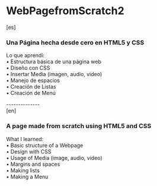 # WebPagefromScratch2
[es]

<h3> Una Página hecha desde cero en HTML5 y CSS </h3>

<p>
Lo que aprendí:   <br>
• Estructura básica de una página web   <br>
• Diseño con CSS   <br>
• Insertar Media (imagen, audio, video)   <br>
• Manejo de espacios   <br>
• Creación de Listas   <br>
• Creación de Menú   <br>
</p>
--------------   <br>
[en]

<h3> A page made from scratch using HTML5 and CSS </h3>

<p>
What I learned:   <br>
• Basic structure of a Webpage   <br>
• Design with CSS   <br>
• Usage of Media (image, audio, video)   <br>
• Margins and spaces   <br>
• Making lists   <br>
• Making a Menu   <br>
</p>
